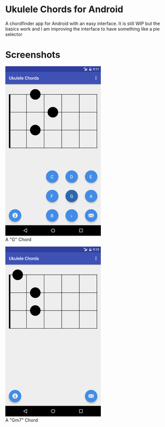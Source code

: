 # Ukulele Chords for Android
A chordfinder app for Android with an easy interface. It is still WIP but the basics work and I am improving the interface to have something like a pie selector

# Screenshots
<img alt="Classic G Chord" src="screenshots/g_chord.png" width="300"><br/>
A "G" Chord

<img alt="Classic Gm7 Chord" src="screenshots/gm7_chord.png" width="300"><br/>
A "Gm7" Chord
